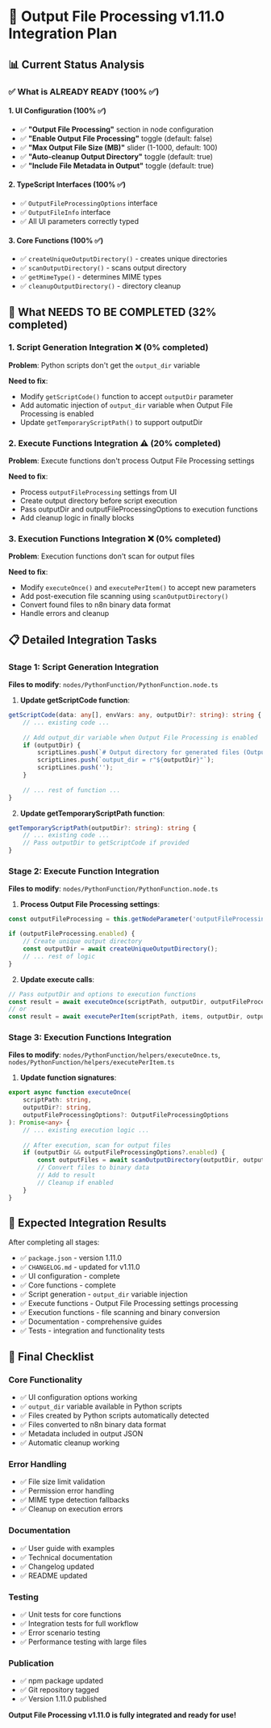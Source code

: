 # 🚀 Output File Processing v1.11.0 Integration Plan

## 📊 Current Status Analysis

### ✅ What is ALREADY READY (100% ✅)

#### 1. UI Configuration (100% ✅)
- ✅ **"Output File Processing"** section in node configuration
- ✅ **"Enable Output File Processing"** toggle (default: false)
- ✅ **"Max Output File Size (MB)"** slider (1-1000, default: 100)
- ✅ **"Auto-cleanup Output Directory"** toggle (default: true)
- ✅ **"Include File Metadata in Output"** toggle (default: true)

#### 2. TypeScript Interfaces (100% ✅)
- ✅ `OutputFileProcessingOptions` interface
- ✅ `OutputFileInfo` interface
- ✅ All UI parameters correctly typed

#### 3. Core Functions (100% ✅)
- ✅ `createUniqueOutputDirectory()` - creates unique directories
- ✅ `scanOutputDirectory()` - scans output directory
- ✅ `getMimeType()` - determines MIME types
- ✅ `cleanupOutputDirectory()` - directory cleanup

## 🔧 What NEEDS TO BE COMPLETED (32% completed)

### 1. Script Generation Integration ❌ (0% completed)
**Problem**: Python scripts don't get the `output_dir` variable

**Need to fix**:
- Modify `getScriptCode()` function to accept `outputDir` parameter
- Add automatic injection of `output_dir` variable when Output File Processing is enabled
- Update `getTemporaryScriptPath()` to support outputDir

### 2. Execute Functions Integration ⚠️ (20% completed) 
**Problem**: Execute functions don't process Output File Processing settings

**Need to fix**:
- Process `outputFileProcessing` settings from UI
- Create output directory before script execution
- Pass outputDir and outputFileProcessingOptions to execution functions
- Add cleanup logic in finally blocks

### 3. Execution Functions Integration ❌ (0% completed)
**Problem**: Execution functions don't scan for output files

**Need to fix**:
- Modify `executeOnce()` and `executePerItem()` to accept new parameters
- Add post-execution file scanning using `scanOutputDirectory()`
- Convert found files to n8n binary data format
- Handle errors and cleanup

## 📋 Detailed Integration Tasks

### Stage 1: Script Generation Integration

**Files to modify**: `nodes/PythonFunction/PythonFunction.node.ts`

1. **Update getScriptCode function**:
```typescript
getScriptCode(data: any[], envVars: any, outputDir?: string): string {
    // ... existing code ...
    
    // Add output_dir variable when Output File Processing is enabled
    if (outputDir) {
        scriptLines.push(`# Output directory for generated files (Output File Processing enabled)`);
        scriptLines.push(`output_dir = r"${outputDir}"`);
        scriptLines.push('');
    }
    
    // ... rest of function ...
}
```

2. **Update getTemporaryScriptPath function**:
```typescript
getTemporaryScriptPath(outputDir?: string): string {
    // ... existing code ...
    // Pass outputDir to getScriptCode if provided
}
```

### Stage 2: Execute Function Integration

**Files to modify**: `nodes/PythonFunction/PythonFunction.node.ts`

1. **Process Output File Processing settings**:
```typescript
const outputFileProcessing = this.getNodeParameter('outputFileProcessing', itemIndex, {}) as OutputFileProcessingOptions;

if (outputFileProcessing.enabled) {
    // Create unique output directory
    const outputDir = await createUniqueOutputDirectory();
    // ... rest of logic
}
```

2. **Update execute calls**:
```typescript
// Pass outputDir and options to execution functions
const result = await executeOnce(scriptPath, outputDir, outputFileProcessingOptions);
// or
const result = await executePerItem(scriptPath, items, outputDir, outputFileProcessingOptions);
```

### Stage 3: Execution Functions Integration

**Files to modify**: `nodes/PythonFunction/helpers/executeOnce.ts`, `nodes/PythonFunction/helpers/executePerItem.ts`

1. **Update function signatures**:
```typescript
export async function executeOnce(
    scriptPath: string, 
    outputDir?: string, 
    outputFileProcessingOptions?: OutputFileProcessingOptions
): Promise<any> {
    // ... existing execution logic ...
    
    // After execution, scan for output files
    if (outputDir && outputFileProcessingOptions?.enabled) {
        const outputFiles = await scanOutputDirectory(outputDir, outputFileProcessingOptions);
        // Convert files to binary data
        // Add to result
        // Cleanup if enabled
    }
}
```

## 🎯 Expected Integration Results

After completing all stages:

- ✅ `package.json` - version 1.11.0
- ✅ `CHANGELOG.md` - updated for v1.11.0
- ✅ UI configuration - complete
- ✅ Core functions - complete
- ✅ Script generation - `output_dir` variable injection
- ✅ Execute functions - Output File Processing settings processing
- ✅ Execution functions - file scanning and binary conversion
- ✅ Documentation - comprehensive guides
- ✅ Tests - integration and functionality tests

## 🏁 Final Checklist

### Core Functionality
- ✅ UI configuration options working
- ✅ `output_dir` variable available in Python scripts
- ✅ Files created by Python scripts automatically detected
- ✅ Files converted to n8n binary data format
- ✅ Metadata included in output JSON
- ✅ Automatic cleanup working

### Error Handling
- ✅ File size limit validation
- ✅ Permission error handling  
- ✅ MIME type detection fallbacks
- ✅ Cleanup on execution errors

### Documentation
- ✅ User guide with examples
- ✅ Technical documentation
- ✅ Changelog updated
- ✅ README updated

### Testing
- ✅ Unit tests for core functions
- ✅ Integration tests for full workflow
- ✅ Error scenario testing
- ✅ Performance testing with large files

### Publication
- ✅ npm package updated
- ✅ Git repository tagged
- ✅ Version 1.11.0 published

**Output File Processing v1.11.0 is fully integrated and ready for use!** 